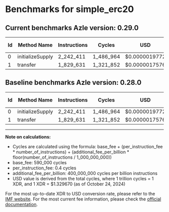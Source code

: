 # Benchmarks for simple_erc20

## Current benchmarks Azle version: 0.29.0

| Id  | Method Name      | Instructions | Cycles    | USD           | USD/Million Calls | Change                     |
| --- | ---------------- | ------------ | --------- | ------------- | ----------------- | -------------------------- |
| 0   | initializeSupply | 2_242_411    | 1_486_964 | $0.0000019772 | $1.97             | <font color="red">0</font> |
| 1   | transfer         | 1_829_631    | 1_321_852 | $0.0000017576 | $1.75             | <font color="red">0</font> |

## Baseline benchmarks Azle version: 0.28.0

| Id  | Method Name      | Instructions | Cycles    | USD           | USD/Million Calls |
| --- | ---------------- | ------------ | --------- | ------------- | ----------------- |
| 0   | initializeSupply | 2_242_411    | 1_486_964 | $0.0000019772 | $1.97             |
| 1   | transfer         | 1_829_631    | 1_321_852 | $0.0000017576 | $1.75             |

---

**Note on calculations:**

- Cycles are calculated using the formula: base_fee + (per_instruction_fee \* number_of_instructions) + (additional_fee_per_billion \* floor(number_of_instructions / 1_000_000_000))
- base_fee: 590_000 cycles
- per_instruction_fee: 0.4 cycles
- additional_fee_per_billion: 400_000_000 cycles per billion instructions
- USD value is derived from the total cycles, where 1 trillion cycles = 1 XDR, and 1 XDR = $1.329670 (as of October 24, 2024)

For the most up-to-date XDR to USD conversion rate, please refer to the [IMF website](https://www.imf.org/external/np/fin/data/rms_sdrv.aspx).
For the most current fee information, please check the [official documentation](https://internetcomputer.org/docs/current/developer-docs/gas-cost#execution).
